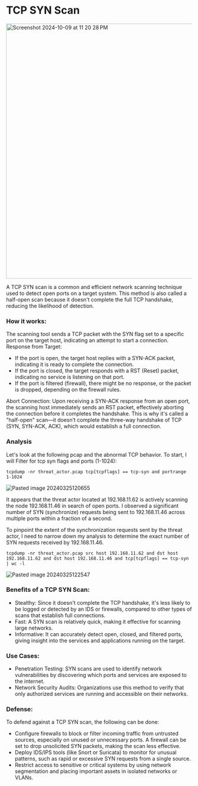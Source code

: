 # TCP SYN Scan

<img width="689" alt="Screenshot 2024-10-09 at 11 20 28 PM" src="https://github.com/user-attachments/assets/3dbb0a53-e6b8-4b6e-bcb6-9874bd012a04">

A TCP SYN scan is a common and efficient network scanning technique used to detect open ports on a target system. This method is also called a half-open scan because it doesn't complete the full TCP handshake, reducing the likelihood of detection.

### How it works:

The scanning tool sends a TCP packet with the SYN flag set to a specific port on the target host, indicating an attempt to start a connection.
Response from Target:

+ If the port is open, the target host replies with a SYN-ACK packet, indicating it is ready to complete the connection.
+ If the port is closed, the target responds with a RST (Reset) packet, indicating no service is listening on that port.
+ If the port is filtered (firewall), there might be no response, or the packet is dropped, depending on the firewall rules.

Abort Connection: Upon receiving a SYN-ACK response from an open port, the scanning host immediately sends an RST packet, effectively aborting the connection before it completes the handshake. This is why it's called a "half-open" scan—it doesn’t complete the three-way handshake of TCP (SYN, SYN-ACK, ACK), which would establish a full connection.

### Analysis

Let's look at the following pcap and the abnormal TCP behavior. To start, I will Filter for tcp syn flags and ports (1-1024):

```
tcpdump -nr threat_actor.pcap tcp[tcpflags] == tcp-syn and portrange 1-1024
```

![Pasted image 20240325120655](https://github.com/lm3nitro/Projects/assets/55665256/5faa423d-3c40-4433-b7e0-9b5b151f057c)

It appears that the threat actor located at 192.168.11.62 is actively scanning the node 192.168.11.46 in search of open ports. I observed a significant number of SYN (synchronize) requests being sent to 192.168.11.46 across multiple ports within a fraction of a second.

To pinpoint the extent of the synchronization requests sent by the threat actor, I need to narrow down my analysis to determine the exact number of SYN requests received by 192.168.11.46.

```
tcpdump -nr threat_actor.pcap src host 192.168.11.62 and dst host 192.168.11.62 and dst host 192.168.11.46 and tcp[tcpflags] == tcp-syn | wc -l
```

![Pasted image 20240325122547](https://github.com/lm3nitro/Projects/assets/55665256/0454d367-56d4-49c1-bd12-5f51240e92fa)

### Benefits of a TCP SYN Scan:

+ Stealthy: Since it doesn't complete the TCP handshake, it's less likely to be logged or detected by an IDS or firewalls, compared to other types of scans that establish full connections.
+ Fast: A SYN scan is relatively quick, making it effective for scanning large networks.
+ Informative: It can accurately detect open, closed, and filtered ports, giving insight into the services and applications running on the target.

### Use Cases:

+ Penetration Testing: SYN scans are used to identify network vulnerabilities by discovering which ports and services are exposed to the internet.
+ Network Security Audits: Organizations use this method to verify that only authorized services are running and accessible on their networks.

### Defense:

To defend against a TCP SYN scan, the following can be done:

+ Configure firewalls to block or filter incoming traffic from untrusted sources, especially on unused or unnecessary ports. A firewall can be set to drop unsolicited SYN packets, making the scan less effective.
+ Deploy IDS/IPS tools (like Snort or Suricata) to monitor for unusual patterns, such as rapid or excessive SYN requests from a single source.
+ Restrict access to sensitive or critical systems by using network segmentation and placing important assets in isolated networks or VLANs.
